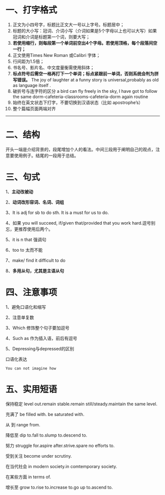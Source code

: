 # 一、打字格式
1. 正文为小四号字，标题比正文大一号以上字号。标题居中； 
2. 标题的大小写：冠词、介词小写（介词如果是5个字母以上也可以大写）如果冠词和介词是标题第一个词，则要大写；
3. <b>若使用缩行，则每段第一个单词前空出4个字母。若使用顶格，每个段落间空一行； </b>
4. 正文使用Times New Roman 或Calibri 字体；
5. 行间距为1.5倍；
6. 书名号、影片名、中文度量衡需使用斜体；
7. <b>标点符号后需空一格再打下一个单词；标点紧跟前一单词，否则系统会判为拼写错误。</b>
   The joy of laughter at a funny story is universal,probably as old as language itself . 
8. 破折号与连字符的区分
a bird can fly freely in the sky,  I have got to follow the same dorm-cafeteria-classrooms-cafeteria-dorm again routine 
9. 始终在英文状态下打字，不要切换到汉语状态（比如 apostrophe’s）
10. 整个篇幅页面两端对齐

---
# 二、结构
开头一端是介绍背景的，段尾增加个人的看法。中间三段用于阐明自己的观点，注意要使用例子。结尾的一段用于总结。
# 三、句式
1、<b>主动改被动</b>

2、<b>动词改形容词、名词、词组</b>

3、It is adj for sb to do sth. It is a must for us to do.

4、如果 you will succeed, if/given that/provided that you work hard.逗号别忘，更推荐使用后两个。

5、it is n that 强调句

6、too to 太而不能

7、make/ find it difficult to do

8、<b>多用从句，尤其是主语从句</b>
# 四、注意事项
1、避免口语化和缩写

2、注意单复数

3、Which 修饰整个句子要加逗号

4、Such as 作为插入语，前后有逗号

5、Depressing与depressed的区别

口语化表达
~~~
You can not imagine how 
~~~
# 五、实用短语
保持稳定 level out.remain stable.remain still/steady.maintain the same level.

充满了 be filled with. be saturated with.

从 到  range from.

降低至 dip to.fall to.slump to.descend to.

努力 struggle for.aspire after.strive.spare no efforts to.

受到关注 become under scrutiny.

在当代社会 in modern society.in comtemporary society.

在某些方面 in terms of.

增长至 grow to.rise to.increase to.go up to.ascend to.









